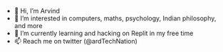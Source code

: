 - 👋 Hi, I’m Arvind
- 👀 I’m interested in computers, maths, psychology, Indian philosophy, and more
- 🌱 I’m currently learning and hacking on Replit in my free time
- 📫 Reach me on twitter (@ardTechNation)

<!---
ardsrk/ardsrk is a ✨ special ✨ repository because its `README.md` (this file) appears on your GitHub profile.
You can click the Preview link to take a look at your changes.
--->
